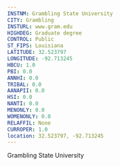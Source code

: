 ```yaml
---
INSTNM: Grambling State University
CITY: Grambling
INSTURL: www.gram.edu
HIGHDEG: Graduate degree
CONTROL: Public
ST_FIPS: Louisiana
LATITUDE: 32.523797
LONGITUDE: -92.713245
HBCU: 1.0
PBI: 0.0
ANNHI: 0.0
TRIBAL: 0.0
AANAPII: 0.0
HSI: 0.0
NANTI: 0.0
MENONLY: 0.0
WOMENONLY: 0.0
RELAFFIL: None
CURROPER: 1.0
location: 32.523797, -92.713245
---
```

Grambling State University